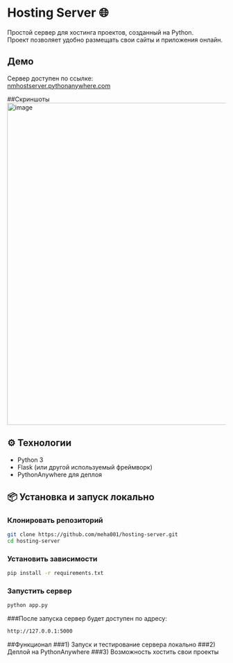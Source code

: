 # Hosting Server 🌐

Простой сервер для хостинга проектов, созданный на Python.  
Проект позволяет удобно размещать свои сайты и приложения онлайн.  

##  Демо
Сервер доступен по ссылке:  
 [nmhostserver.pythonanywhere.com](https://nmhostserver.pythonanywhere.com/)

##Скриншоты
<img width="1293" height="743" alt="image" src="https://github.com/user-attachments/assets/8d31b349-cae5-4485-b7bf-20889496fac0" />


## ⚙️ Технологии
- Python 3  
- Flask (или другой используемый фреймворк)  
- PythonAnywhere для деплоя  

## 📦 Установка и запуск локально

### Клонировать репозиторий

```bash
git clone https://github.com/meha001/hosting-server.git
cd hosting-server
```
### Установить зависимости

```bash
pip install -r requirements.txt
```

### Запустить сервер
```bash
python app.py
```

###После запуска сервер будет доступен по адресу:
```bash
http://127.0.0.1:5000
```
##Функционал
###1) Запуск и тестирование сервера локально
###2) Деплой на PythonAnywhere
###3) Возможность хостить свои проекты
